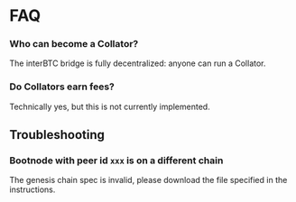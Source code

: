 # FAQ

### Who can become a Collator?

The interBTC bridge is fully decentralized: anyone can run a Collator.

### Do Collators earn fees?

Technically yes, but this is not currently implemented.

## Troubleshooting

### Bootnode with peer id `xxx` is on a different chain

The genesis chain spec is invalid, please download the file specified in the instructions.
